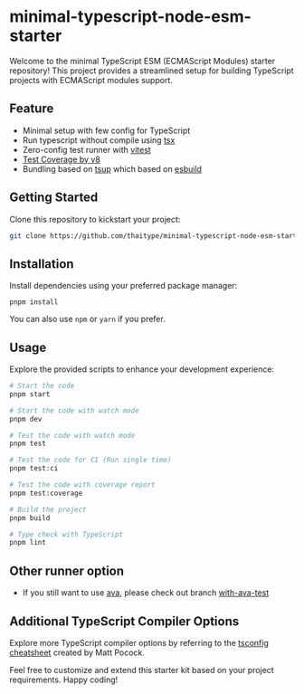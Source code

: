# minimal-typescript-node-esm-starter

Welcome to the minimal TypeScript ESM (ECMAScript Modules) starter repository! This project provides a streamlined setup for building TypeScript projects with ECMAScript modules support.

## Feature
- Minimal setup with few config for TypeScript
- Run typescript without compile using [tsx](https://github.com/privatenumber/tsx)
- Zero-config test runner with [vitest](https://vitest.dev)
- [Test Coverage by v8](https://vitest.dev/guide/coverage.html)
- Bundling based on [tsup](https://github.com/egoist/tsup) which based on [esbuild](https://esbuild.github.io/)

## Getting Started
Clone this repository to kickstart your project:

```bash
git clone https://github.com/thaitype/minimal-typescript-node-esm-starter.git [project_name]
```

## Installation
Install dependencies using your preferred package manager:

```
pnpm install
```

You can also use `npm` or `yarn` if you prefer.

## Usage

Explore the provided scripts to enhance your development experience:

```bash
# Start the code
pnpm start

# Start the code with watch mode
pnpm dev

# Test the code with watch mode
pnpm test

# Test the code for CI (Run single time)
pnpm test:ci

# Test the code with coverage report
pnpm test:coverage

# Build the project
pnpm build

# Type check with TypeScript
pnpm lint
```

## Other runner option 
- If you still want to use [ava](https://github.com/avajs/ava), please check out branch [with-ava-test](https://github.com/thaitype/minimal-typescript-node-esm-starter/tree/with-ava-test)

## Additional TypeScript Compiler Options

Explore more TypeScript compiler options by referring to the [tsconfig cheatsheet](https://www.totaltypescript.com/tsconfig-cheat-sheet) created by Matt Pocock.

Feel free to customize and extend this starter kit based on your project requirements. Happy coding!